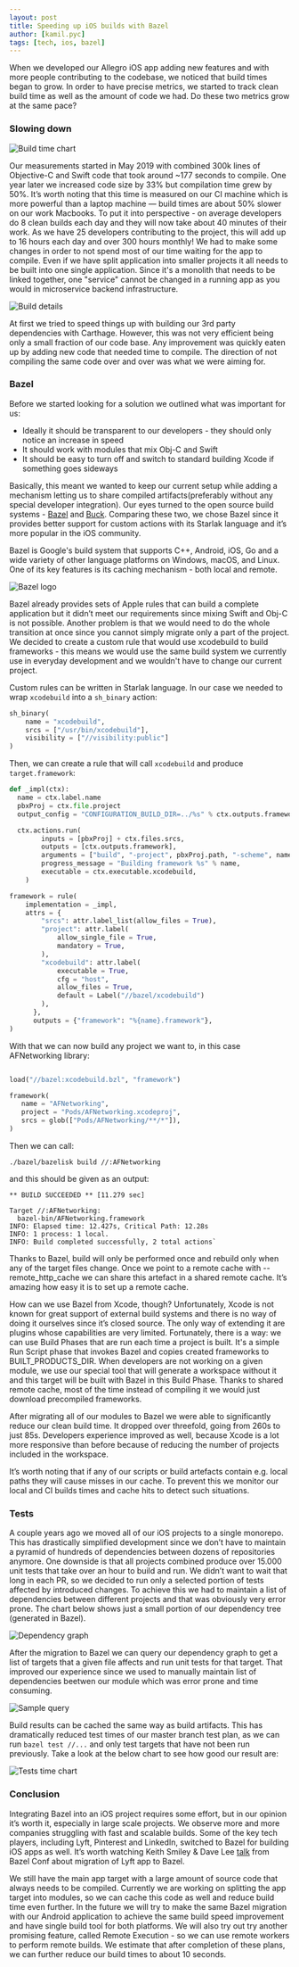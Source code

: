 ```yaml
---
layout: post
title: Speeding up iOS builds with Bazel
author: [kamil.pyc]
tags: [tech, ios, bazel]
---
```


When we developed our Allegro iOS app adding new features and with more people contributing to the codebase, we noticed
that build times began to grow. In order to have precise metrics, we started to track clean build time as well as the
amount of code we had. Do these two metrics grow at the same pace?

### Slowing down

![Build time chart](/img/articles/2020-11-25-speeding-up-ios-builds-with-bazel/build_time_chart.png)

Our measurements started in May 2019 with combined 300k lines of Objective-C and Swift code that took around
~177 seconds to compile. One year later we increased code size by 33% but compilation time grew by 50%.
It’s worth noting that this time is measured on our CI machine which is more powerful than a laptop machine —
build times are about 50% slower on our work Macbooks. To put it into perspective - on average developers do 8
clean builds each day and they will now take about 40 minutes of their work. As we have 25 developers contributing
to the project, this will add up to 16 hours each day and over 300 hours monthly!
We had to make some changes in order to not spend most of our time waiting for the app to compile.
Even if we have split application into smaller projects it all needs to be built into one single application.
Since it's a monolith that needs to be linked together, one "service" cannot be changed in a running app as you would
in microservice backend infrastructure.

![Build details](/img/articles/2020-11-25-speeding-up-ios-builds-with-bazel/build_details.png)

At first we tried to speed things up with building our 3rd party dependencies with Carthage. However, this was not very
efficient being only a small fraction of our code base. Any improvement was quickly eaten up by adding new code that
needed time to compile. The direction of not compiling the same code over and over was what we were aiming for.

### Bazel

Before we started looking for a solution we outlined what was important for us:

* Ideally it should be transparent to our developers - they should only notice an increase in speed
* It should work with modules that mix Obj-C and Swift
* It should be easy to turn off and switch to standard building Xcode if something goes sideways

Basically, this meant we wanted to keep our current setup while adding a mechanism letting us to share compiled
artifacts(preferably without any special developer integration). Our eyes turned to the open source build
systems - [Bazel](https://bazel.build) and [Buck](https://buck.build). Comparing these two, we chose Bazel since it
provides better support for custom actions
with its Starlak language and it’s more popular in the iOS community.

Bazel is Google's build system that supports C++, Android, iOS, Go and a wide variety of other
language platforms on Windows, macOS, and Linux. One of its key features is its caching mechanism - both local and
remote.

![Bazel logo](/img/articles/2020-11-25-speeding-up-ios-builds-with-bazel/bazel_logo.png)

Bazel already provides sets of Apple rules that can build a complete application but it didn’t meet our requirements
since mixing Swift and Obj-C is not possible. Another problem is that we would need to do the whole transition at once
since you cannot simply migrate only a part of the project. We decided to create a custom rule that would use
xcodebuild to build frameworks - this means we would use the same build system we currently use in everyday development
and we wouldn't have to change our current project.

Custom rules can be written in Starlak language. In our case we needed to wrap
`xcodebuild` into a `sh_binary` action:

```python
sh_binary(
    name = "xcodebuild",
    srcs = ["/usr/bin/xcodebuild"],
    visibility = ["//visibility:public"]
)
```

Then, we can create a rule that will call `xcodebuild` and produce `target.framework`:

```python
def _impl(ctx):
  name = ctx.label.name
  pbxProj = ctx.file.project
  output_config = "CONFIGURATION_BUILD_DIR=../%s" % ctx.outputs.framework.dirname

  ctx.actions.run(
        inputs = [pbxProj] + ctx.files.srcs,
        outputs = [ctx.outputs.framework],
        arguments = ["build", "-project", pbxProj.path, "-scheme", name, output_config],
        progress_message = "Building framework %s" % name,
        executable = ctx.executable.xcodebuild,
    )

framework = rule(
    implementation = _impl,
    attrs = {
        "srcs": attr.label_list(allow_files = True),
        "project": attr.label(
            allow_single_file = True,
            mandatory = True,
        ),
        "xcodebuild": attr.label(
            executable = True,
            cfg = "host",
            allow_files = True,
            default = Label("//bazel/xcodebuild")
        ),
      },
      outputs = {"framework": "%{name}.framework"},
)
```

With that we can now build any project we want to, in this case AFNetworking library:

```python

load("//bazel:xcodebuild.bzl", "framework")

framework(
   name = "AFNetworking",
   project = "Pods/AFNetworking.xcodeproj",
   srcs = glob(["Pods/AFNetworking/**/*"]),
)

```

Then we can call:

```shell
./bazel/bazelisk build //:AFNetworking
```

and this should be given as an output:

```shell
** BUILD SUCCEEDED ** [11.279 sec]

Target //:AFNetworking:
  bazel-bin/AFNetworking.framework
INFO: Elapsed time: 12.427s, Critical Path: 12.28s
INFO: 1 process: 1 local.
INFO: Build completed successfully, 2 total actions`
```

Thanks to Bazel, build will only be performed once and rebuild only when any of the target files change.
Once we point to a remote cache with --remote_http_cache we can share this artefact in a shared remote cache.
It’s amazing how easy it is to set up a remote cache.

How can we use Bazel from Xcode, though? Unfortunately, Xcode is not known for great support of external build systems
and there is no way of doing it ourselves since it’s closed source. The only way of extending it are plugins whose 
capabilities are very limited. Fortunately, there is a way: we can use Build Phases that are run each time a project is
built. It's a simple Run Script phase that invokes Bazel and copies created frameworks to BUILT_PRODUCTS_DIR.
When developers are not working on a given module, we use our special tool that will generate a workspace without it
and this target will be built with Bazel in this Build Phase. Thanks to shared remote cache, most of the time instead
of compiling it we would just download precompiled frameworks.

After migrating all of our modules to Bazel we were able to significantly reduce our clean build time. It dropped over
threefold, going from 260s to just 85s. Developers experience improved as well, because Xcode is a lot more responsive
than before because of reducing the number of projects included in the workspace.

It’s worth noting that if any of our scripts or build artefacts contain e.g. local paths they will cause misses in
our cache. To prevent this we monitor our local and CI builds times and cache hits to detect such situations.

### Tests

A couple years ago we moved all of our iOS projects to a single monorepo.
This has drastically simplified development since we don’t have to maintain a pyramid of hundreds of dependencies
between dozens of repositories anymore. One downside is that all projects combined produce over 15.000 unit tests that
take over an hour to build and run. We didn’t want to wait that long in each PR, so we decided to run only a selected
portion of tests affected by introduced changes. To achieve this we had to maintain a list of dependencies between
different projects and that was obviously very error prone.
The chart below shows just a small portion of our dependency tree (generated in Bazel).

![Dependency graph](/img/articles/2020-11-25-speeding-up-ios-builds-with-bazel/dependency_graph.png)

After the migration to Bazel we can query our dependency graph to get a list of targets that a given file affects
and run unit tests for that target. That improved our experience since we used to manually maintain list of
dependencies beetwen our module which was error prone and time consuming.

![Sample query](/img/articles/2020-11-25-speeding-up-ios-builds-with-bazel/query.png)

Build results can be cached the same way as build artifacts.
This has dramatically reduced test times of our master branch test plan, as we can run `bazel test //...` and only test
targets that have not been run previously. Take a look at the below chart to see how good our result are:

![Tests time chart](/img/articles/2020-11-25-speeding-up-ios-builds-with-bazel/tests_time_chart.png)

### Conclusion

Integrating Bazel into an iOS project requires some effort, but in our opinion it’s worth it, especially in large scale
projects. We observe more and more companies struggling with fast and scalable builds. Some of the key tech players,
including Lyft, Pinterest and LinkedIn, switched to Bazel for building iOS apps as well. It’s worth watching Keith
Smiley & Dave Lee [talk](https://www.youtube.com/watch?v=NAPeWoimGx8) from Bazel Conf about migration of Lyft app to
Bazel.

We still have the main app target with a large amount of source code that always needs to be compiled.
Currently we are working on splitting the app target into modules, so we can cache this code as well and reduce build
time even further. In the future we will try to make the same Bazel migration with our Android application to achieve
the same build speed improvement and have single build tool for both platforms. We will also try out try another
promising feature, called Remote Execution - so we can use remote workers to perform remote builds. We estimate that
after completion of these plans, we can further reduce our build times to about 10 seconds.
